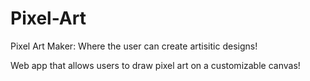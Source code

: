 # Pixel-Art
Pixel Art Maker: Where the user can create artisitic designs!

Web app that allows users to draw pixel art on a customizable canvas! 
